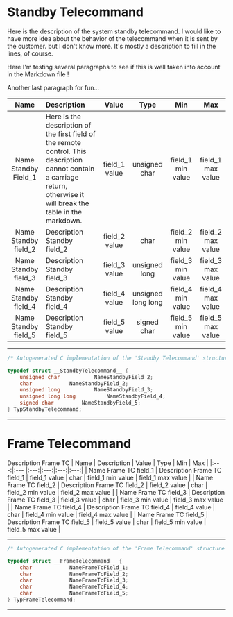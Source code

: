 # Standby Telecommand
Here is the description of the system standby telecommand.
I would like to have more idea about the behavior of the telecommand when it is sent by the customer.
but I don't know more. It's mostly a description to fill in the lines, of course.

Here I'm testing several paragraphs to see if this is well taken into account in the Markdown file !


Another last paragraph for fun...

| Name | Description | Value | Type | Min | Max |
|:---:|:--- |:---:|:---:|:---:|:---:|
| Name Standby Field_1 | Here is the description of the first field of the remote control. This description cannot contain a carriage return, otherwise it will break the table in the markdown. | field_1 value | unsigned char | field_1 min value | field_1 max value |
| Name Standby field_2 | Description Standby field_2 | field_2 value | char | field_2 min value | field_2 max value |
| Name Standby field_3 | Description Standby field_3 | field_3 value | unsigned long | field_3 min value | field_3 max value |
| Name Standby field_4 | Description Standby field_4 | field_4 value | unsigned long long | field_4 min value | field_4 max value |
| Name Standby field_5 | Description Standby field_5 | field_5 value | signed char | field_5 min value | field_5 max value |

---
```c
/* Autogenerated C implementation of the 'Standby Telecommand' structure */

typedef struct __StandbyTelecommand__ {
	unsigned char			NameStandbyField_2;
	char			NameStandbyField_2;
	unsigned long			NameStandbyField_3;
	unsigned long long			NameStandbyField_4;
	signed char			NameStandbyField_5;
} TypStandbyTelecommand;

```
---
# Frame Telecommand
Description Frame TC
| Name | Description | Value | Type | Min | Max |
|:---:|:--- |:---:|:---:|:---:|:---:|
| Name Frame TC field_1 | Description Frame TC field_1 | field_1 value | char | field_1 min value | field_1 max value |
| Name Frame TC field_2 | Description Frame TC field_2 | field_2 value | char | field_2 min value | field_2 max value |
| Name Frame TC field_3 | Description Frame TC field_3 | field_3 value | char | field_3 min value | field_3 max value |
| Name Frame TC field_4 | Description Frame TC field_4 | field_4 value | char | field_4 min value | field_4 max value |
| Name Frame TC field_5 | Description Frame TC field_5 | field_5 value | char | field_5 min value | field_5 max value |

---
```c
/* Autogenerated C implementation of the 'Frame Telecommand' structure */

typedef struct __FrameTelecommand__ {
	char			NameFrameTcField_1;
	char			NameFrameTcField_2;
	char			NameFrameTcField_3;
	char			NameFrameTcField_4;
	char			NameFrameTcField_5;
} TypFrameTelecommand;

```
---
